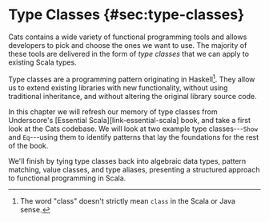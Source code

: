 # Type Classes {#sec:type-classes}

Cats contains a wide variety of functional programming tools
and allows developers to pick and choose the ones we want to use.
The majority of these tools are delivered in the form of *type classes*
that we can apply to existing Scala types.

Type classes are a programming pattern originating in Haskell[^type-class-defn].
They allow us to extend existing libraries with new functionality,
without using traditional inheritance,
and without altering the original library source code.

<!--
Type classes work well with another programming pattern: *algebraic data types*.
These are closed systems of types that we use to represent data or concepts.
Because the systems are closed (and therefore cannot be extended by other users),
we can process them using pattern matching
and the compiler will check the exhaustiveness of our case clauses.

There are two other patterns we need to cover in this chapter.
*Value classes* provide a way to wrap up
generic data types like `Strings` and `Ints`
and give them specific meanings in a given context.
The extra type information is useful when type classes.
*Type aliases* are another pattern that
provide aliases for large, complex types.
-->

In this chapter we will refresh our memory of type classes
from Underscore's [Essential Scala][link-essential-scala] book,
and take a first look at the Cats codebase.
We will look at two example type classes---`Show` and `Eq`---using
them to identify patterns that lay the foundations for the rest of the book.

We'll finish by tying type classes back into algebraic data types,
pattern matching, value classes, and type aliases,
presenting a structured approach to functional programming in Scala.

[^type-class-defn]: The word "class" doesn't strictly mean `class` in the Scala or Java sense.
